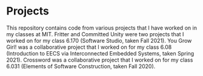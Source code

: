 # Projects
This repository contains code from various projects that I have worked on in my classes at MIT. Fritter and Committed Unity were two projects that I worked on for my class 6.170 (Software Studio, taken Fall 2021). You Grow Girl! was a collaborative project that I worked on for my class 6.08 (Introduction to EECS via Interconnected Embedded Systems, taken Spring 2021). Crossword was a collaborative project that I worked on for my class 6.031 (Elements of Software Construction, taken Fall 2020).
